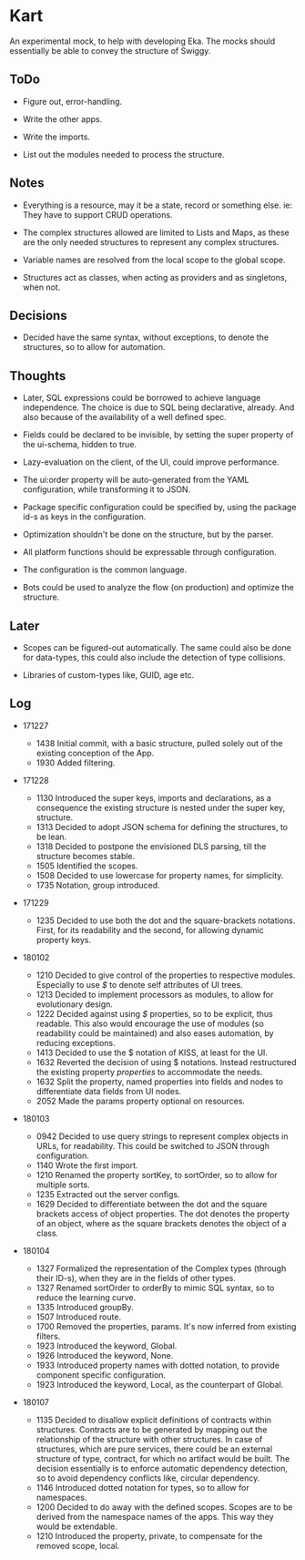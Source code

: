 Kart
====

  An experimental mock, to help with developing Eka. The mocks should essentially be able to convey the structure of Swiggy.

ToDo
----

* Figure out, error-handling.

* Write the other apps.

* Write the imports.

* List out the modules needed to process the structure.

Notes
-----

* Everything is a resource, may it be a state, record or something else. ie: They have to support CRUD operations.

* The complex structures allowed are limited to Lists and Maps, as these are the only needed structures to represent any complex structures.

* Variable names are resolved from the local scope to the global scope.

* Structures act as classes, when acting as providers and as singletons, when not.

Decisions
---------

* Decided have the same syntax, without exceptions, to denote the structures, so to allow for automation.

Thoughts
--------

* Later, SQL expressions could be borrowed to achieve language independence. The choice is due to SQL being declarative, already. And also because of the availability of a well defined spec.

* Fields could be declared to be invisible, by setting the super property of the ui-schema, hidden to true.

* Lazy-evaluation on the client, of the UI, could improve performance.

* The ui:order property will be auto-generated from the YAML configuration, while transforming it to JSON.

* Package specific configuration could be specified by, using the package id-s as keys in the configuration.

* Optimization shouldn't be done on the structure, but by the parser.

* All platform functions should be expressable through configuration.

* The configuration is the common language.

* Bots could be used to analyze the flow (on production) and optimize the structure.

Later
-----

* Scopes can be figured-out automatically. The same could also be done for data-types, this could also include the detection of type collisions.

* Libraries of custom-types like, GUID, age etc.

Log
---

* 171227

  * 1438  Initial commit, with a basic structure, pulled solely out of the existing conception of the App.
  * 1930  Added filtering.

* 171228

  * 1130  Introduced the super keys, imports and declarations, as a consequence the existing structure is nested under the super key, structure.
  * 1313  Decided to adopt JSON schema for defining the structures, to be lean.
  * 1318  Decided to postpone the envisioned DLS parsing, till the structure becomes stable.
  * 1505  Identified the scopes.
  * 1508  Decided to use lowercase for property names, for simplicity.
  * 1735  Notation, group introduced.

* 171229

  * 1235  Decided to use both the dot and the square-brackets notations. First, for its readability and the second, for allowing dynamic property keys.

* 180102

  * 1210  Decided to give control of the properties to respective modules. Especially to use *$* to denote self attributes of UI trees.
  * 1213  Decided to implement processors as modules, to allow for evolutionary design.
  * 1222  Decided against using *$* properties, so to be explicit, thus readable. This also would encourage the use of modules (so readability could be maintained) and also eases automation, by reducing exceptions.
  * 1413  Decided to use the $ notation of KISS, at least for the UI.
  * 1632  Reverted the decision of using $ notations. Instead restructured the existing property *properties* to accommodate the needs.
  * 1632  Split the property, named properties into fields and nodes to differentiate data fields from UI nodes.
  * 2052  Made the params property optional on resources.

* 180103

  * 0942  Decided to use query strings to represent complex objects in URLs, for readability. This could be switched to JSON through configuration.
  * 1140  Wrote the first import.
  * 1210  Renamed the property sortKey, to sortOrder, so to allow for multiple sorts.
  * 1235  Extracted out the server configs.
  * 1629  Decided to differentiate between the dot and the square brackets access of object properties. The dot denotes the property of an object, where as the square brackets denotes the object of a class.

* 180104

  * 1327  Formalized the representation of the Complex types (through their ID-s), when they are in the fields of other types.
  * 1327  Renamed sortOrder to orderBy to mimic SQL syntax, so to reduce the learning curve.
  * 1335  Introduced groupBy.
  * 1507  Introduced route.
  * 1700  Removed the properties, params. It's now inferred from existing filters.
  * 1923  Introduced the keyword, Global.
  * 1926  Introduced the keyword, None.
  * 1933  Introduced property names with dotted notation, to provide component specific configuration.
  * 1923  Introduced the keyword, Local, as the counterpart of Global.

* 180107

  * 1135  Decided to disallow explicit definitions of contracts within structures. Contracts are to be generated by mapping out the relationship of the structure with other structures. In case of structures, which are pure services, there could be an external structure of type, contract, for which no artifact would be built. The decision essentially is to enforce automatic dependency detection, so to avoid dependency conflicts like, circular dependency.
  * 1146  Introduced dotted notation for types, so to allow for namespaces.
  * 1200  Decided to do away with the defined scopes. Scopes are to be derived from the namespace names of the apps. This way they would be extendable.
  * 1210 Introduced the property, private, to compensate for the removed scope, local.
